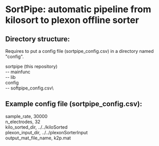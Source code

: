 # SortPipe: automatic pipeline from kilosort to plexon offline sorter

## Directory structure:

Requires to put a config file (sortpipe_config.csv) in a directory named "config".

sortpipe (this repository)\
-- mainfunc\
-- lib\
config\
-- softpipe_config.csv\

## Example config file (sortpipe_config.csv):

sample_rate, 30000\
n_electrodes, 32\
kilo_sorted_dir, ../../kiloSorted\
plexon_input_dir, ../../plexonSorterInput\
output_mat_file_name, k2p.mat

